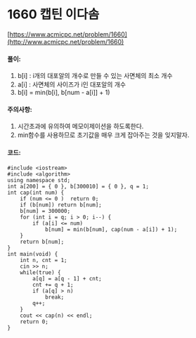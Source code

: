 # 1660 캡틴 이다솜

[https://www.acmicpc.net/problem/1660](http://www.acmicpc.net/problem/1660)

#### **풀이:**
1. b[i]
	: i개의 대포알의 개수로 만들 수 있는 사면체의 최소 개수
2. a[i]
	: 사면체의 사이즈가 i인 대포알의 개수
3. b[i] = min(b[i], b[num - a[i]] + 1)

#### **주의사항:**
1. 시간초과에 유의하여 메모이제이션을 하도록한다.
2. min함수를 사용하므로 초기값을 매우 크게 잡아주는 것을 잊지말자.

#### **코드:**

```
#include <iostream>
#include <algorithm>
using namespace std;
int a[200] = { 0 }, b[300010] = { 0 }, q = 1;
int	cap(int num) {
	if (num <= 0 )	return 0;
	if (b[num])	return b[num];
	b[num] = 300000;
	for (int i = q; i > 0; i--) {
		if (a[i] <= num)
			b[num] = min(b[num], cap(num - a[i]) + 1);
	}
	return b[num];
}
int main(void) {
	int n, cnt = 1;
	cin >> n;
	while(true) {
		a[q] = a[q - 1] + cnt;
		cnt += q + 1;
		if (a[q] > n)
			break;
		q++;
	}
	cout << cap(n) << endl;
	return 0;
}
```
